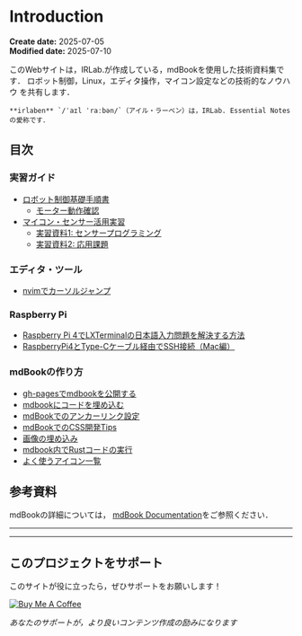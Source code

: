 # Introduction

<div class="meta-info">

**Create date:** 2025-07-05  
**Modified date:** 2025-07-10

</div>

このWebサイトは，IRLab.が作成している，mdBookを使用した技術資料集です．
ロボット制御，Linux，エディタ操作，マイコン設定などの技術的なノウハウ
を共有します．


```admonish memo
**irlaben** `/ˈaɪl ˈraːbən/`（アイル・ラーベン）は，IRLab. Essential Notesの愛称です．
```

## 目次

### 実習ガイド
- [ロボット制御基礎手順書](robot_basis/README.md)
  - [モーター動作確認](robot_basis/robot_basis_250710.md)
- [マイコン・センサー活用実習](teaching_advanced/README.md)
  - [実習資料1: センサープログラミング](teaching_advanced/lesson1.md)
  - [実習資料2: 応用課題](teaching_advanced/lesson2.md)

### エディタ・ツール
- [nvimでカーソルジャンプ](nvim_cursor_jump.md)

### Raspberry Pi
- [Raspberry Pi 4でLXTerminalの日本語入力問題を解決する方法](raspberrypi_japanese_input_fix.md)
- [RaspberryPi4とType-Cケーブル経由でSSH接続（Mac編）](raspberrypi4_connect_via_ssh_mac.md)

### mdBookの作り方
- [gh-pagesでmdbookを公開する](how_to_deploy_from_gh-pages.md)
- [mdbookにコードを埋め込む](how_to_embed_code_from_files.md)
- [mdBookでのアンカーリンク設定](anchor_links_in_mdbook.md)
- [mdBookでのCSS開発Tips](css_tips_for_mdbook.md)
- [画像の埋め込み](how_to_embed_imagefile.md)
- [mdbook内でRustコードの実行](how_to_use_playground.md)
- [よく使うアイコン一覧](icon.md)

## 参考資料

mdBookの詳細については，
[mdBook Documentation](https://rust-lang.github.io/mdBook/)をご参照ください．

---
---

## このプロジェクトをサポート

このサイトが役に立ったら，ぜひサポートをお願いします！

[![Buy Me A Coffee](https://img.shields.io/badge/Buy%20Me%20A%20Coffee-ffdd00?style=for-the-badge&logo=buy-me-a-coffee&logoColor=black)](https://coff.ee/xnwmgvh7ryk)

*あなたのサポートが，より良いコンテンツ作成の励みになります*


